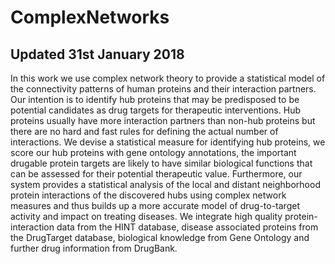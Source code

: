 # ComplexNetworks
## Updated 31st January 2018

In this work we use complex network theory to provide a statistical model of the connectivity patterns of human proteins and their interaction partners. Our intention is to identify hub proteins that may be predisposed to be potential candidates as drug targets for  therapeutic interventions. Hub proteins usually have more interaction partners than non-hub proteins but there are no hard and fast rules for defining the actual number of interactions. We devise a statistical measure for identifying hub proteins,  we score our hub proteins with gene ontology annotations, the important drugable protein targets are likely to have similar biological functions that can be assessed for their potential therapeutic value. Furthermore, our system provides a statistical analysis of the local and distant neighborhood protein interactions of the discovered hubs using complex network measures and thus builds up a more accurate model of drug-to-target activity and impact on treating diseases. We integrate high quality protein-interaction data from the HINT database,  disease associated proteins from the DrugTarget database, biological knowledge from Gene Ontology and further drug information from DrugBank. 
